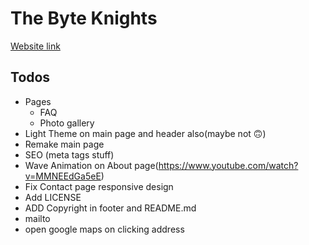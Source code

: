 # The Byte Knights

[Website link](thebyteknights.com)

## Todos
* Pages
    * FAQ
    * Photo gallery
* Light Theme on main page and header also(maybe not 🙃)
* Remake main page
* SEO (meta tags stuff)
* Wave Animation on About page(https://www.youtube.com/watch?v=MMNEEdGa5eE)
* Fix Contact page responsive design
* Add LICENSE
* ADD Copyright in footer and README.md
* mailto
* open google maps on clicking address